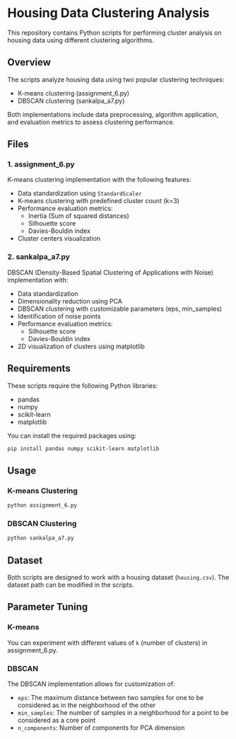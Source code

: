# Housing Data Clustering Analysis

This repository contains Python scripts for performing cluster analysis on housing data using different clustering algorithms.

## Overview

The scripts analyze housing data using two popular clustering techniques:
- K-means clustering (assignment_6.py)
- DBSCAN clustering (sankalpa_a7.py)

Both implementations include data preprocessing, algorithm application, and evaluation metrics to assess clustering performance.

## Files

### 1. assignment_6.py

K-means clustering implementation with the following features:
- Data standardization using `StandardScaler`
- K-means clustering with predefined cluster count (k=3)
- Performance evaluation metrics:
  - Inertia (Sum of squared distances)
  - Silhouette score
  - Davies-Bouldin index
- Cluster centers visualization

### 2. sankalpa_a7.py

DBSCAN (Density-Based Spatial Clustering of Applications with Noise) implementation with:
- Data standardization
- Dimensionality reduction using PCA
- DBSCAN clustering with customizable parameters (eps, min_samples)
- Identification of noise points
- Performance evaluation metrics:
  - Silhouette score
  - Davies-Bouldin index
- 2D visualization of clusters using matplotlib

## Requirements

These scripts require the following Python libraries:
- pandas
- numpy
- scikit-learn
- matplotlib

You can install the required packages using:

```bash
pip install pandas numpy scikit-learn matplotlib
```

## Usage

### K-means Clustering
```python
python assignment_6.py
```

### DBSCAN Clustering
```python
python sankalpa_a7.py
```

## Dataset

Both scripts are designed to work with a housing dataset (`housing.csv`). The dataset path can be modified in the scripts.

## Parameter Tuning

### K-means
You can experiment with different values of `k` (number of clusters) in assignment_6.py.

### DBSCAN
The DBSCAN implementation allows for customization of:
- `eps`: The maximum distance between two samples for one to be considered as in the neighborhood of the other
- `min_samples`: The number of samples in a neighborhood for a point to be considered as a core point
- `n_components`: Number of components for PCA dimension
